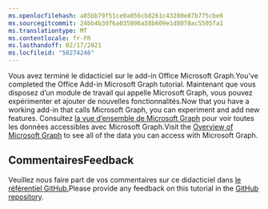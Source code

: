 ```yaml
---
ms.openlocfilehash: a85bb79f51ce0a856cb8261c43280e87b775cbe6
ms.sourcegitcommit: 24bb4b3df6a035806a58b609e1d8078ac5505fa1
ms.translationtype: MT
ms.contentlocale: fr-FR
ms.lasthandoff: 02/17/2021
ms.locfileid: "50274246"
---
```

<!-- markdownlint-disable MD002 MD041 -->

<span data-ttu-id="f4cb7-101">Vous avez terminé le didacticiel sur le add-in Office Microsoft Graph.</span><span class="sxs-lookup"><span data-stu-id="f4cb7-101">You've completed the Office Add-in Microsoft Graph tutorial.</span></span> <span data-ttu-id="f4cb7-102">Maintenant que vous disposez d’un module de travail qui appelle Microsoft Graph, vous pouvez expérimenter et ajouter de nouvelles fonctionnalités.</span><span class="sxs-lookup"><span data-stu-id="f4cb7-102">Now that you have a working add-in that calls Microsoft Graph, you can experiment and add new features.</span></span> <span data-ttu-id="f4cb7-103">Consultez [la vue d’ensemble de Microsoft Graph](/graph/overview) pour voir toutes les données accessibles avec Microsoft Graph.</span><span class="sxs-lookup"><span data-stu-id="f4cb7-103">Visit the [Overview of Microsoft Graph](/graph/overview) to see all of the data you can access with Microsoft Graph.</span></span>

## <a name="feedback"></a><span data-ttu-id="f4cb7-104">Commentaires</span><span class="sxs-lookup"><span data-stu-id="f4cb7-104">Feedback</span></span>

<span data-ttu-id="f4cb7-105">Veuillez nous faire part de vos commentaires sur ce didacticiel dans [le référentiel GitHub.](https://github.com/microsoftgraph/msgraph-training-office-addin)</span><span class="sxs-lookup"><span data-stu-id="f4cb7-105">Please provide any feedback on this tutorial in the [GitHub repository](https://github.com/microsoftgraph/msgraph-training-office-addin).</span></span>
